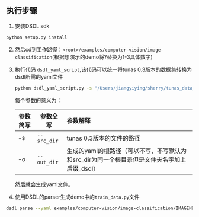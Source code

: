 ## 执行步骤

1. 安装DSDL sdk
```bash
python setup.py install
```

2. 然后cd到工作路径：`<root>/examples/computer-vision/image-classification`(根据想演示的demo将?替换为1-3具体数字)

3. 执行代码 `dsdl_yaml_script`,该代码可以统一将tunas 0.3版本的数据集转换为dsdl所需的yaml文件
   ```bash
   python dsdl_yaml_script.py -s "/Users/jiangyiying/sherry/tunas_data_demo/IMAGENET-tunas" -o "/Users/jiangyiying/sherry/tunas_data_demo/IMAGENET-tunas_dsdl/"
   ```
     每个参数的意义为：

   | 参数简写 | 参数全写  | 参数解释                                                  |
   | ----- | ------| :----------------------------------------------------------- |
   | -s   | `--src_dir`  | tunas 0.3版本的文件的路径                                       |
   | -o   | `--out_dir` | 生成的yaml的根路径（可以不写，不写默认为和src_dir为同一个根目录但是文件夹名字加上后缀_dsdl） |

   然后就会生成yaml文件。

2. 使用DSDL的parser生成demo中的`train_data.py`文件
```bash
dsdl parse --yaml examples/computer-vision/image-classification/IMAGENET/train_data.yaml -p examples/computer-vision/image-classification/IMAGENET
```

